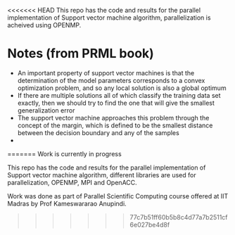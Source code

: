 <<<<<<< HEAD
This repo has the code and results for the parallel implementation of Support vector machine algorithm, parallelization is acheived using OPENMP.


# Notes (from PRML book)
- An important property of support vector machines is that the determination of the model parameters corresponds to a convex optimization problem, and so any local solution is also a global optimum<br>
- If there are multiple solutions all of
which classify the training data set exactly, then we should try to find the one that
will give the smallest generalization error<br>
- The support vector machine approaches
this problem through the concept of the margin, which is defined to be the smallest
distance between the decision boundary and any of the samples
- 
=======
Work is currently in progress <br>

This repo has the code and results for the parallel implementation of Support vector machine algorithm, different libraries are used for parallelization, OPENMP, MPI and OpenACC.<br>

Work was done as part of Parallel Scientific Computing course offered at IIT Madras by Prof Kameswararao Anupindi.
>>>>>>> 77c7b51ff60b5b8c4d77a7b2511cf6e027be4d8f
